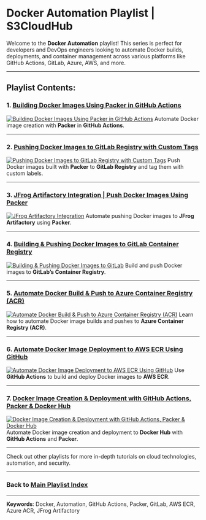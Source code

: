 # Docker Automation Playlist | S3CloudHub

Welcome to the **Docker Automation** playlist! This series is perfect for developers and DevOps engineers looking to automate Docker builds, deployments, and container management across various platforms like GitHub Actions, GitLab, Azure, AWS, and more.

---

## Playlist Contents:

### 1. [Building Docker Images Using Packer in GitHub Actions](https://youtu.be/6m8VYtBL7fI)
[![Building Docker Images Using Packer in GitHub Actions](https://img.youtube.com/vi/6m8VYtBL7fI/0.jpg)](https://youtu.be/6m8VYtBL7fI)
Automate Docker image creation with **Packer** in **GitHub Actions**.

---

### 2. [Pushing Docker Images to GitLab Registry with Custom Tags](https://youtu.be/6m8VYtBL7fI)
[![Pushing Docker Images to GitLab Registry with Custom Tags](https://img.youtube.com/vi/6m8VYtBL7fI/0.jpg)](https://youtu.be/6m8VYtBL7fI)
Push Docker images built with **Packer** to **GitLab Registry** and tag them with custom labels.

---

### 3. [JFrog Artifactory Integration | Push Docker Images Using Packer](https://youtu.be/p1UZIKIhUbk)
[![JFrog Artifactory Integration](https://img.youtube.com/vi/p1UZIKIhUbk/0.jpg)](https://youtu.be/p1UZIKIhUbk)
Automate pushing Docker images to **JFrog Artifactory** using **Packer**.

---

### 4. [Building & Pushing Docker Images to GitLab Container Registry](https://youtu.be/tgWEYJ70ovE)
[![Building & Pushing Docker Images to GitLab](https://img.youtube.com/vi/tgWEYJ70ovE/0.jpg)](https://youtu.be/tgWEYJ70ovE)
Build and push Docker images to **GitLab’s Container Registry**.

---

### 5. [Automate Docker Build & Push to Azure Container Registry (ACR)](https://youtu.be/crPe18Llj5c)
[![Automate Docker Build & Push to Azure Container Registry (ACR)](https://img.youtube.com/vi/crPe18Llj5c/0.jpg)](https://youtu.be/crPe18Llj5c)
Learn how to automate Docker image builds and pushes to **Azure Container Registry (ACR)**.

---

### 6. [Automate Docker Image Deployment to AWS ECR Using GitHub](https://youtu.be/5HgGRqJ8Jlw)
[![Automate Docker Image Deployment to AWS ECR Using GitHub](https://img.youtube.com/vi/5HgGRqJ8Jlw/0.jpg)](https://youtu.be/5HgGRqJ8Jlw)
Use **GitHub Actions** to build and deploy Docker images to **AWS ECR**.

---

### 7. [Docker Image Creation & Deployment with GitHub Actions, Packer & Docker Hub](https://youtu.be/YAQr0ehdlyY)
[![Docker Image Creation & Deployment with GitHub Actions, Packer & Docker Hub](https://img.youtube.com/vi/YAQr0ehdlyY/0.jpg)](https://youtu.be/YAQr0ehdlyY)
Automate Docker image creation and deployment to **Docker Hub** with **GitHub Actions** and **Packer**.

---

Check out other playlists for more in-depth tutorials on cloud technologies, automation, and security.

---

### Back to [Main Playlist Index](../README.md)

---

**Keywords**: Docker, Automation, GitHub Actions, Packer, GitLab, AWS ECR, Azure ACR, JFrog Artifactory

